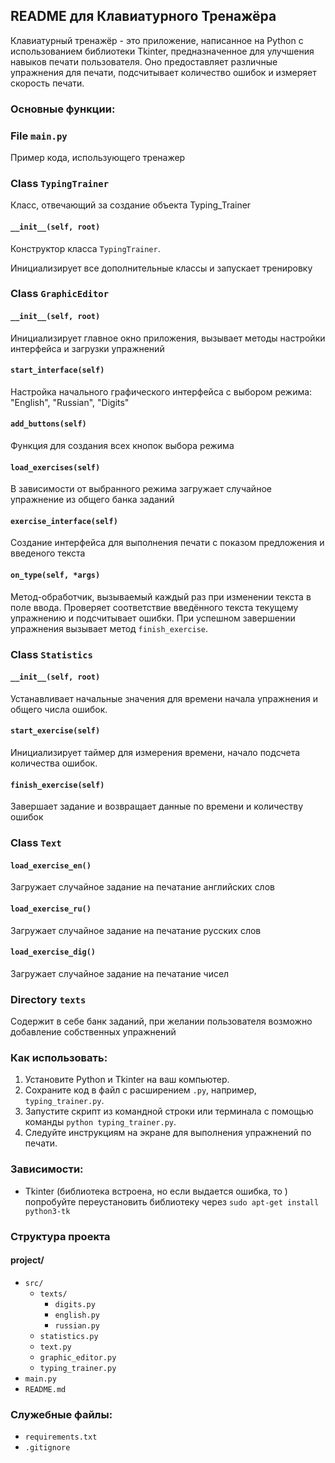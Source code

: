 ## README для Клавиатурного Тренажёра

Клавиатурный тренажёр - это приложение, написанное на Python с использованием
библиотеки Tkinter, предназначенное для улучшения навыков печати
пользователя. Оно предоставляет различные упражнения для печати,
подсчитывает количество ошибок и измеряет скорость печати.

### Основные функции:

### File `main.py`

Пример кода, использующего тренажер

### Class `TypingTrainer`

Класс, отвечающий за создание объекта Typing_Trainer

#### `__init__(self, root)`

Конструктор класса `TypingTrainer`.

Инициализирует все дополнительные классы и запускает тренировку

### Class `GraphicEditor`

#### `__init__(self, root)`

Инициализирует главное окно приложения, вызывает методы настройки интерфейса и загрузки упражнений

#### `start_interface(self)`

Настройка начального графического интерфейса с выбором режима: "English", "Russian", "Digits"

#### `add_buttons(self)`

Функция для создания всех кнопок выбора режима

#### `load_exercises(self)`

В зависимости от выбранного режима загружает случайное упражнение из общего банка заданий

#### `exercise_interface(self)`

Создание интерфейса для выполнения печати с показом предложения и введеного текста

#### `on_type(self, *args)`

Метод-обработчик, вызываемый каждый раз при изменении текста в поле ввода. Проверяет соответствие введённого текста
текущему упражнению и подсчитывает ошибки. При успешном завершении упражнения вызывает метод `finish_exercise`.

### Class `Statistics`

#### `__init__(self, root)`

Устанавливает начальные значения для времени начала упражнения и общего числа ошибок.

#### `start_exercise(self)`

Инициализирует таймер для измерения времени, начало подсчета количества ошибок.

#### `finish_exercise(self)`

Завершает задание и возвращает данные по времени и количеству ошибок

### Class `Text`

#### `load_exercise_en()`

Загружает случайное задание на печатание английских слов

#### `load_exercise_ru()`

Загружает случайное задание на печатание русских слов

#### `load_exercise_dig()`

Загружает случайное задание на печатание чисел

### Directory `texts`

Содержит в себе банк заданий, при желании пользователя возможно добавление собственных упражнений

### Как использовать:

1. Установите Python и Tkinter на ваш компьютер.
2. Сохраните код в файл с расширением `.py`, например, `typing_trainer.py`.
3. Запустите скрипт из командной строки или терминала с помощью команды `python typing_trainer.py`.
4. Следуйте инструкциям на экране для выполнения упражнений по печати.

### Зависимости:

- Tkinter (библиотека встроена, но если выдается ошибка, то )
  попробуйте переустановить библиотеку через ```sudo apt-get install python3-tk```


### Структура проекта

#### project/
- `src/`
  - `texts/`
    - `digits.py`
    - `english.py`
    - `russian.py`
  - `statistics.py`
  - `text.py`
  - `graphic_editor.py`
  - `typing_trainer.py`
- `main.py`
- `README.md`

### Служебные файлы:
- `requirements.txt`
- `.gitignore`